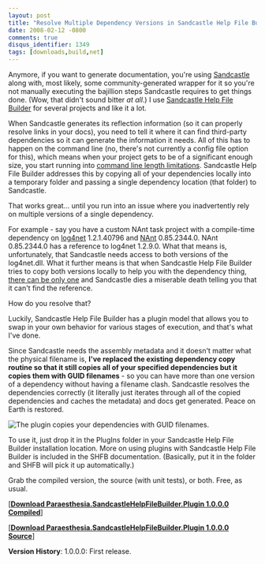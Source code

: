 ```yaml
---
layout: post
title: "Resolve Multiple Dependency Versions in Sandcastle Help File Builder"
date: 2008-02-12 -0800
comments: true
disqus_identifier: 1349
tags: [downloads,build,net]
---
```

Anymore, if you want to generate documentation, you're using
[Sandcastle](http://blogs.msdn.com/sandcastle/default.aspx) along with,
most likely, some community-generated wrapper for it so you're not
manually executing the bajillion steps Sandcastle requires to get things
done. (Wow, that didn't sound bitter *at all*.) I use [Sandcastle Help
File Builder](http://www.codeplex.com/SHFB) for several projects and
like it a lot.

When Sandcastle generates its reflection information (so it can properly
resolve links in your docs), you need to tell it where it can find
third-party dependencies so it can generate the information it needs.
All of this has to happen on the command line (no, there's not currently
a config file option for this), which means when your project gets to be
of a significant enough size, you start running into [command line
length limitations](http://support.microsoft.com/kb/830473). Sandcastle
Help File Builder addresses this by copying all of your dependencies
locally into a temporary folder and passing a single dependency location
(that folder) to Sandcastle.

That works great... until you run into an issue where you inadvertently
rely on multiple versions of a single dependency.

For example - say you have a custom NAnt task project with
a compile-time dependency on
[log4net](http://logging.apache.org/log4net/) 1.2.1.40796 and
[NAnt](http://nant.sourceforge.net/) 0.85.2344.0. NAnt 0.85.2344.0 has a
reference to log4net 1.2.9.0. What that means is, unfortunately, that
Sandcastle needs access to both versions of the log4net.dll. What it
further means is that when Sandcastle Help File Builder tries to copy
both versions locally to help you with the dependency thing, [there can
be only one](http://www.imdb.com/title/tt0091203/) and Sandcastle dies a
miserable death telling you that it can't find the reference.

How do you resolve that?

Luckily, Sandcastle Help File Builder has a plugin model that allows you
to swap in your own behavior for various stages of execution, and that's
what I've done.

Since Sandcastle needs the assembly metadata and it doesn't matter what
the physical filename is, **I've replaced the existing dependency copy
routine so that it still copies all of your specified dependencies but
it copies them with GUID filenames** - so you can have more than one
version of a dependency without having a filename clash. Sandcastle
resolves the dependencies correctly (it literally just iterates through
all of the copied dependencies and caches the metadata) and docs get
generated. Peace on Earth is restored.

![The plugin copies your dependencies with GUID
filenames.](https://hyqi8g.dm2301.livefilestore.com/y2pid4YbR3g0zMKSyrEVhBsxixJnt1ubjw85uKG7qalwKy8bdJ_WyuQrE0geGa0jH609kFJhj_AD7h185KxKleSCLp4kqKyCvMTSWXw-2xtXaw/20080212shfbguidplugin.png?psid=1)

To use it, just drop it in the PlugIns folder in your Sandcastle Help
File Builder installation location. More on using plugins with
Sandcastle Help File Builder is included in the SHFB documentation.
(Basically, put it in the folder and SHFB will pick it up
automatically.)

Grab the compiled version, the source (with unit tests), or both. Free,
as usual.

[**[Download Paraesthesia.SandcastleHelpFileBuilder.Plugin 1.0.0.0
Compiled](https://github.com/tillig/shfb-plugins/releases/download/v1.0.0/Paraesthesia.SandcastleHelpFileBuilder.Plugin_1.0.0.0.zip)**]

[**[Download Paraesthesia.SandcastleHelpFileBuilder.Plugin 1.0.0.0
Source](https://github.com/tillig/shfb-plugins/archive/v1.0.0.zip)**]

**Version History**:
 1.0.0.0: First release.

